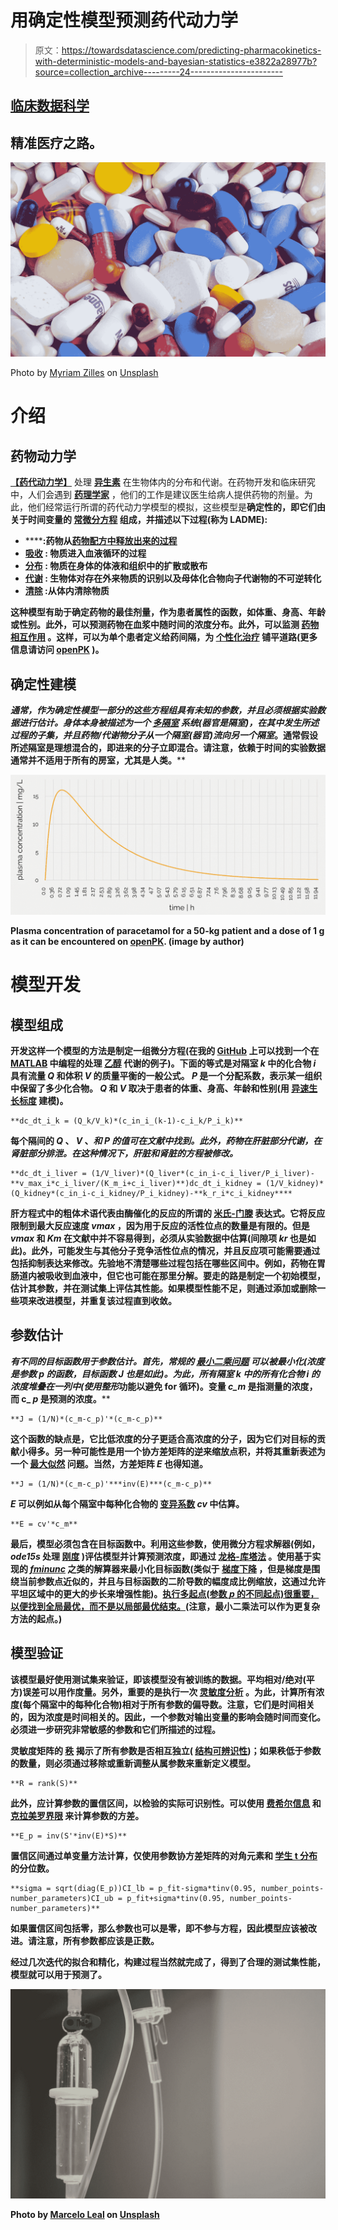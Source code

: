 # 用确定性模型预测药代动力学

> 原文：<https://towardsdatascience.com/predicting-pharmacokinetics-with-deterministic-models-and-bayesian-statistics-e3822a28977b?source=collection_archive---------24----------------------->

## [临床数据科学](https://towardsdatascience.com/tagged/clinical-data-science)

## 精准医疗之路。

![](img/6d52595419b4291e06036e43aeeeca54.png)

Photo by [Myriam Zilles](https://unsplash.com/@myriamzilles?utm_source=medium&utm_medium=referral) on [Unsplash](https://unsplash.com?utm_source=medium&utm_medium=referral)

# 介绍

## 药物动力学

[**【药代动力学】**](https://en.wikipedia.org/wiki/Pharmacokinetics) 处理 [**异生素**](https://en.wikipedia.org/wiki/Xenobiotic) 在生物体内的分布和代谢。在药物开发和临床研究中，人们会遇到 [**药理学家**](https://en.wikipedia.org/wiki/Pharmacology) ，他们的工作是建议医生给病人提供药物的剂量。为此，他们经常运行所谓的药代动力学模型的模拟，这些模型是[](https://en.wikipedia.org/wiki/Deterministic_system)**确定性的，即它们由关于时间变量的 [**常微分方程**](https://en.wikipedia.org/wiki/Ordinary_differential_equation) 组成，并描述以下过程(称为 LADME):**

*   **[](https://en.wikipedia.org/wiki/Liberation_(pharmacology))****:**药物从[药物配方中释放出来的过程](https://en.wikipedia.org/wiki/Pharmaceutical_formulation)****
*   ****[**吸收**](https://en.wikipedia.org/wiki/Absorption_(pharmacology)) **:** 物质进入血液循环的过程****
*   ****[**分布**](https://en.wikipedia.org/wiki/Distribution_(pharmacology)) **:** 物质在身体的体液和组织中的扩散或散布****
*   ****[**代谢**](https://en.wikipedia.org/wiki/Metabolism) **:** 生物体对存在外来物质的识别以及母体化合物向子代谢物的不可逆转化****
*   ****[**清除**](https://en.wikipedia.org/wiki/Elimination_(pharmacology)) :从体内清除物质****

****这种模型有助于确定药物的最佳**剂量**，作为患者属性的函数，如**体重**、**身高**、**年龄**或**性别**。此外，可以预测药物在血浆中随时间的浓度分布。此外，可以监测 [**药物相互作用**](https://en.wikipedia.org/wiki/Drug_interaction) 。这样，可以为单个患者定义给药间隔，为 [**个性化治疗**](https://en.wikipedia.org/wiki/Personalized_medicine) 铺平道路(更多信息请访问 [**openPK**](https://openpk.herokuapp.com/home) )。****

## ****确定性建模****

****通常，作为确定性模型一部分的这些方程组具有未知的参数，并且必须根据实验数据进行估计。身体本身被描述为一个 [**多隔室**](https://en.wikipedia.org/wiki/Compartment_(pharmacokinetics)) **系统**(器官是隔室)，在其中发生所述过程的子集，并且药物/代谢物分子*从一个隔室(器官)流向另一个隔室*。通常假设所述隔室是理想混合的，即进来的分子立即混合。请注意，依赖于时间的实验数据通常并不适用于所有的房室，尤其是人类。****

****![](img/de69867cdb054a3981b7aa5da3737205.png)****

****Plasma concentration of paracetamol for a 50-kg patient and a dose of 1 g as it can be encountered on [**openPK**](https://openpk.herokuapp.com/home). (image by author)****

# ****模型开发****

## ****模型组成****

****开发这样一个模型的方法是制定一组微分方程(在我的 [GitHub](https://github.com/gtancev/Pharmacokinetic-Modeling-of-Ethanol-Degradation) 上可以找到一个在 [**MATLAB**](https://de.wikipedia.org/wiki/Matlab) 中编程的处理 [**乙醇**](https://en.wikipedia.org/wiki/Ethanol) 代谢的例子)。下面的等式是对隔室 *k* 中的化合物 *i* 具有流量 *Q* 和体积 *V* 的**质量平衡**的一般公式。 *P* 是一个分配系数，表示某一组织中保留了多少化合物。 *Q* 和 *V* 取决于患者的体重、身高、年龄和性别(用 [**异速生长标度**](https://en.wikipedia.org/wiki/Allometry) 建模)。****

```
**dc_dt_i_k = (Q_k/V_k)*(c_in_i_(k-1)-c_i_k/P_i_k)**
```

****每个隔间的 *Q* 、 *V* 、*和 *P* 的值可在文献中找到。此外，药物在肝脏部分代谢，在肾脏部分排泄。在这种情况下，肝脏和肾脏的方程被修改。*****

```
**dc_dt_i_liver = (1/V_liver)*(Q_liver*(c_in_i-c_i_liver/P_i_liver)-**v_max_i*c_i_liver/(K_m_i+c_i_liver)**)dc_dt_i_kidney = (1/V_kidney)*(Q_kidney*(c_in_i-c_i_kidney/P_i_kidney)-**k_r_i*c_i_kidney****
```

****肝方程式中的粗体术语代表由酶催化的反应的所谓的 [**米氏-门滕**](https://en.wikipedia.org/wiki/Michaelis%E2%80%93Menten_kinetics) 表达式。它将反应限制到最大反应速度 *vmax* ，因为用于反应的活性位点的数量是有限的。但是 *vmax* 和 *Km* 在文献中并不容易得到，必须从实验数据中估算(间隙项 *kr* 也是如此)。此外，可能发生与其他分子竞争活性位点的情况，并且反应项可能需要通过包括抑制表达来修改。先验地不清楚哪些过程包括在哪些区间中。例如，药物在胃肠道内被吸收到血液中，但它也可能在那里分解。要走的路是制定一个初始模型，估计其参数，并在测试集上评估其性能。如果模型性能不足，则通过添加或删除一些项来改进模型，并重复该过程直到收敛。****

## ****参数估计****

****有不同的目标函数用于参数估计。首先，常规的 [**最小二乘问题**](https://en.wikipedia.org/wiki/Least_squares) 可以被最小化(浓度是参数 *p* 的函数，目标函数 *J* 也是如此)。为此，所有隔室 *k* 中的所有化合物 *i* 的浓度堆叠在一列中(使用*整形*功能以避免 for 循环)。变量 *c_m* 是指测量的浓度，而 c_ *p* 是预测的浓度。****

```
**J = (1/N)*(c_m-c_p)'*(c_m-c_p)**
```

****这个函数的缺点是，它比低浓度的分子更适合高浓度的分子，因为它们对目标的贡献小得多。另一种可能性是用一个**协方差矩阵**的逆来缩放点积，并将其重新表述为一个 [**最大似然**](https://de.wikipedia.org/wiki/Maximum-Likelihood-Methode) 问题。当然，方差矩阵 *E* 也得知道。****

```
**J = (1/N)*(c_m-c_p)'***inv(E)***(c_m-c_p)**
```

*****E* 可以例如从每个隔室中每种化合物的 [**变异系数**](https://en.wikipedia.org/wiki/Coefficient_of_variation) *cv* 中估算。****

```
**E = cv'*c_m**
```

****最后，模型必须包含在目标函数中。利用这些参数，使用微分方程求解器(例如， *ode15s* 处理 [**刚度**](https://en.wikipedia.org/wiki/Stiff_equation) )评估模型并计算预测浓度，即通过 [**龙格-库塔法**](https://en.wikipedia.org/wiki/Runge%E2%80%93Kutta_methods) 。使用基于[](https://en.wikipedia.org/wiki/Quasi-Newton_method)****实现的 [*fminunc*](https://ch.mathworks.com/help/optim/ug/fminunc.html) 之类的解算器来最小化目标函数(类似于 [**梯度下降**](https://en.wikipedia.org/wiki/Gradient_descent) ，但是梯度是围绕当前参数点近似的，并且与目标函数的二阶导数的幅度成比例缩放，这通过允许平坦区域中的更大的步长来增强性能)。[执行**多起点**(参数 *p* 的不同起点)很重要，以便找到**全局最优**，而不是以局部最优结束。](https://en.wikipedia.org/wiki/Convex_optimization)(注意，最小二乘法可以作为更复杂方法的起点。)********

## ****模型验证****

****该模型最好使用测试集来验证，即该模型没有被训练的数据。平均相对/绝对(平方)误差可以用作度量。另外，重要的是执行一次 [**灵敏度分析**](https://en.wikipedia.org/wiki/Sensitivity_analysis) 。为此，计算所有浓度(每个隔室中的每种化合物)相对于所有参数的偏导数。注意，它们是时间相关的，因为浓度是时间相关的。因此，一个参数对输出变量的影响会随时间而变化。必须进一步研究非常敏感的参数和它们所描述的过程。****

****灵敏度矩阵的 [**秩**](https://en.wikipedia.org/wiki/Rank_(linear_algebra)) 揭示了所有参数是否相互独立( [**结构可辨识性**](https://en.wikipedia.org/wiki/Identifiability_analysis))；如果秩低于参数的数量，则必须通过移除或重新调整从属参数来重新定义模型。****

```
**R = rank(S)**
```

****此外，应计算参数的[](https://de.wikipedia.org/wiki/Konfidenzintervall)**置信区间，以检验[](https://en.wikipedia.org/wiki/Identifiability_analysis)**的实际可识别性。可以使用 [**费希尔信息**](https://en.wikipedia.org/wiki/Fisher_information) 和 [**克拉美罗界限**](https://en.wikipedia.org/wiki/Cram%C3%A9r%E2%80%93Rao_bound) 来计算参数的方差。********

```
**E_p = inv(S'*inv(E)*S)**
```

****置信区间通过单变量方法计算，仅使用参数协方差矩阵的对角元素和 [**学生 t 分布**](https://en.wikipedia.org/wiki/Student%27s_t-distribution) 的分位数。****

```
**sigma = sqrt(diag(E_p))CI_lb = p_fit-sigma*tinv(0.95, number_points-number_parameters)CI_ub = p_fit+sigma*tinv(0.95, number_points-number_parameters)**
```

****如果置信区间包括零，那么参数也可以是零，即不参与方程，因此模型应该被改进。请注意，所有参数都应该是正数。****

****经过几次迭代的拟合和精化，构建过程当然就完成了，得到了合理的测试集性能，模型就可以用于预测了。****

****![](img/f30a097ddd6d6098ad3e9ee9fbd43303.png)****

****Photo by [Marcelo Leal](https://unsplash.com/@marceloleal80?utm_source=medium&utm_medium=referral) on [Unsplash](https://unsplash.com?utm_source=medium&utm_medium=referral)****